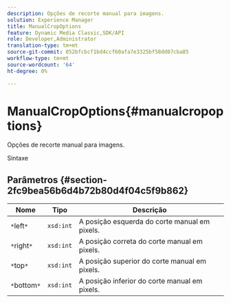 ```yaml
---
description: Opções de recorte manual para imagens.
solution: Experience Manager
title: ManualCropOptions
feature: Dynamic Media Classic,SDK/API
role: Developer,Administrator
translation-type: tm+mt
source-git-commit: 052bfcbcf1bd4ccf60afa7e3325bf58dd07cba85
workflow-type: tm+mt
source-wordcount: '64'
ht-degree: 0%

---
```



# ManualCropOptions{#manualcropoptions}

Opções de recorte manual para imagens.

Sintaxe

## Parâmetros {#section-2fc9bea56b6d4b72b80d4f04c5f9b862}

| Nome | Tipo | Descrição |
|---|---|---|
| `*`left`*` | `xsd:int` | A posição esquerda do corte manual em pixels. |
| `*`right`*` | `xsd:int` | A posição correta do corte manual em pixels. |
| `*`top`*` | `xsd:int` | A posição superior do corte manual em pixels. |
| `*`bottom`*` | `xsd:int` | A posição inferior do corte manual em pixels. |

